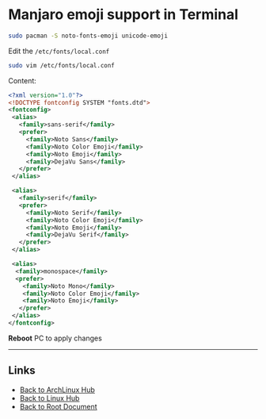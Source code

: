 # Manjaro emoji support in Terminal

```sh
sudo pacman -S noto-fonts-emoji unicode-emoji
```

Edit the `/etc/fonts/local.conf`

```sh
sudo vim /etc/fonts/local.conf
```
Content:
```xml
<?xml version="1.0"?>
<!DOCTYPE fontconfig SYSTEM "fonts.dtd">
<fontconfig>
 <alias>
   <family>sans-serif</family>
   <prefer>
     <family>Noto Sans</family>
     <family>Noto Color Emoji</family>
     <family>Noto Emoji</family>
     <family>DejaVu Sans</family>
   </prefer>
 </alias>

 <alias>
   <family>serif</family>
   <prefer>
     <family>Noto Serif</family>
     <family>Noto Color Emoji</family>
     <family>Noto Emoji</family>
     <family>DejaVu Serif</family>
   </prefer>
 </alias>

 <alias>
  <family>monospace</family>
  <prefer>
    <family>Noto Mono</family>
    <family>Noto Color Emoji</family>
    <family>Noto Emoji</family>
   </prefer>
 </alias>
</fontconfig>
```

**Reboot** PC to apply changes

----
<!-- Footer Begins Here -->
## Links

- [Back to ArchLinux Hub](./README.md)
- [Back to Linux Hub](../README.md)
- [Back to Root Document](../../README.md)
